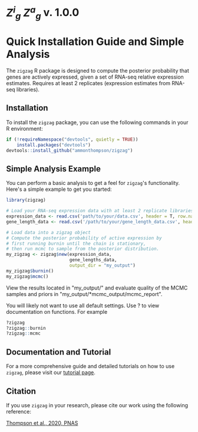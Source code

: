 # <strong><em>Z<sup>i</sup><sub>g</sub> Z<sup>a</sup><sub>g</sub></em></strong> v. 1.0.0

# Quick Installation Guide and Simple Analysis

The `zigzag` R package is designed to compute the posterior probability that genes are actively expressed, given a set of RNA-seq relative expression estimates. Requires at least 2 replicates (expression estimates from RNA-seq libraries).

## Installation

To install the `zigzag` package, you can use the following commands in your R environment:

``` r
if (!requireNamespace("devtools", quietly = TRUE))
    install.packages("devtools")
devtools::install_github("ammonthompson/zigzag")
```

## Simple Analysis Example

You can perform a basic analysis to get a feel for `zigzag`'s functionality. Here's a simple example to get you started:

``` r
library(zigzag)

# Load your RNA-seq expression data with at least 2 replicate libraries.
expression_data <- read.csv('path/to/your/data.csv', header = T, row.names = 1)
gene_length_data <- read.csv('/path/to/your/gene_length_data.csv', header = T, row.names = 1)

# Load data into a zigzag object
# Compute the posterior probability of active expression by
# first running burnin until the chain is stationary,
# then run mcmc to sample from the posterior distribution.
my_zigzag <- zigzag$new(expression_data, 
                        gene_lengths_data, 
                        output_dir = "my_output")
my_zigzag$burnin()
my_zigzag$mcmc()

```
View the results located in "my_output/" and evaluate quality of the MCMC samples and priors in "my_output/*mcmc_output/mcmc_report". 

You will likely not want to use all default settings. Use ? to view documentation on functions. For example

``` r
?zigzag
?zigzag::burnin 
?zigzag::mcmc
```

## Documentation and Tutorial

For a more comprehensive guide and detailed tutorials on how to use `zigzag`, please visit our [tutorial page](https://ammonthompson.github.io/zigzag_user_guide/).

## Citation

If you use `zigzag` in your research, please cite our work using the following reference:

[Thompson et al., 2020, PNAS](https://doi.org/10.1073/pnas.1919748117)

